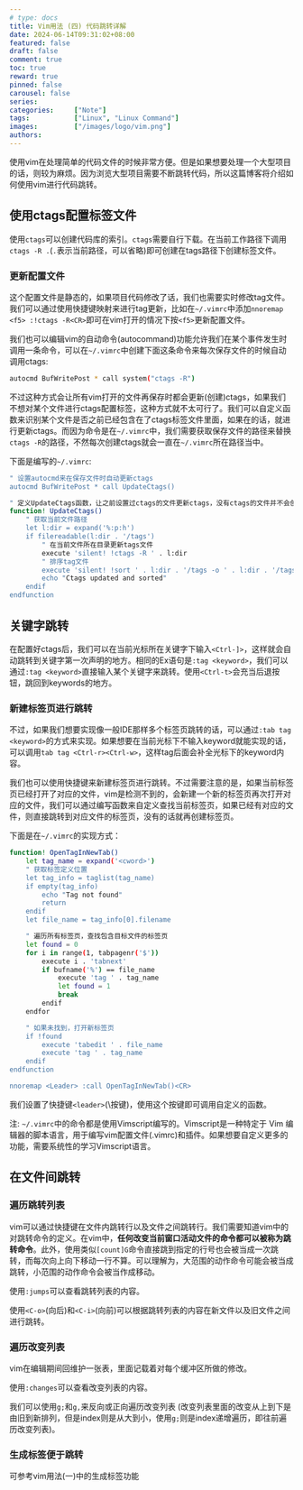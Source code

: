 ```yaml
---
# type: docs 
title: Vim用法 (四) 代码跳转详解
date: 2024-06-14T09:31:02+08:00
featured: false
draft: false
comment: true
toc: true
reward: true
pinned: false
carousel: false
series:
categories:     ["Note"]
tags:    		["Linux", "Linux Command"]
images:    		["/images/logo/vim.png"]
authors:
---
```


使用vim在处理简单的代码文件的时候非常方便。但是如果想要处理一个大型项目的话，则较为麻烦。因为浏览大型项目需要不断跳转代码，所以这篇博客将介绍如何使用vim进行代码跳转。

<!--more-->

## 使用ctags配置标签文件

使用`ctags`可以创建代码库的索引。`ctags`需要自行下载。在当前工作路径下调用`ctags -R .`(`.`表示当前路径，可以省略)即可创建在tags路径下创建标签文件。

### 更新配置文件

这个配置文件是静态的，如果项目代码修改了话，我们也需要实时修改tag文件。我们可以通过使用快捷键映射来进行tag更新，比如在`~/.vimrc`中添加`nnoremap <f5> :!ctags -R<CR>`即可在vim打开的情况下按`<f5>`更新配置文件。

我们也可以编辑vim的自动命令(autocommand)功能允许我们在某个事件发生时调用一条命令，可以在`~/.vimrc`中创建下面这条命令来每次保存文件的时候自动调用ctags:

```bash
autocmd BufWritePost * call system("ctags -R")
```

不过这种方式会让所有vim打开的文件再保存时都会更新(创建)ctags，如果我们不想对某个文件进行ctags配置标签，这种方式就不太可行了。我们可以自定义函数来识别某个文件是否之前已经包含在了ctags标签文件里面，如果在的话，就进行更新ctags。而因为命令是在`~/.vimrc`中，我们需要获取保存文件的路径来替换`ctags -R`的路径，不然每次创建ctags就会一直在`~/.vimrc`所在路径当中。

下面是编写的`~/.vimrc`:

```bash
" 设置autocmd来在保存文件时自动更新ctags
autocmd BufWritePost * call UpdateCtags()

" 定义UpdateCtags函数，让之前设置过ctags的文件更新ctags，没有ctags的文件并不会创建ctags
function! UpdateCtags()
	" 获取当前文件路径
    let l:dir = expand('%:p:h')
    if filereadable(l:dir . '/tags')
		" 在当前文件所在目录更新tags文件
        execute 'silent! !ctags -R ' . l:dir
		" 排序tag文件
        execute 'silent! !sort ' . l:dir . '/tags -o ' . l:dir . '/tags'
        echo "Ctags updated and sorted"
    endif
endfunction
```



## 关键字跳转

在配置好ctags后，我们可以在当前光标所在关键字下输入`<Ctrl-]>`，这样就会自动跳转到关键字第一次声明的地方。相同的Ex语句是`:tag <keyword>`，我们可以通过`:tag <keyword>`直接输入某个关键字来跳转。使用`<Ctrl-t>`会充当后退按钮，跳回到keywords的地方。

### 新建标签页进行跳转

不过，如果我们想要实现像一般IDE那样多个标签页跳转的话，可以通过`:tab tag <keyword>`的方式来实现。如果想要在当前光标下不输入keyword就能实现的话，可以调用`tab tag <Ctrl-r><Ctrl-w>`，这样tag后面会补全光标下的keyword内容。

我们也可以使用快捷键来新建标签页进行跳转。不过需要注意的是，如果当前标签页已经打开了对应的文件，vim是检测不到的，会新建一个新的标签页再次打开对应的文件，我们可以通过编写函数来自定义查找当前标签页，如果已经有对应的文件，则直接跳转到对应文件的标签页，没有的话就再创建标签页。

下面是在`~/.vimrc`的实现方式：

```bash
function! OpenTagInNewTab()
    let tag_name = expand('<cword>')
    " 获取标签定义位置
    let tag_info = taglist(tag_name)
    if empty(tag_info)
        echo "Tag not found"
        return
    endif
    let file_name = tag_info[0].filename

    " 遍历所有标签页，查找包含目标文件的标签页
    let found = 0
    for i in range(1, tabpagenr('$'))
        execute i . 'tabnext'
        if bufname('%') == file_name
            execute 'tag ' . tag_name
            let found = 1
            break
        endif
    endfor

    " 如果未找到，打开新标签页
    if !found
        execute 'tabedit ' . file_name
        execute 'tag ' . tag_name
    endif
endfunction

nnoremap <Leader> :call OpenTagInNewTab()<CR>
```

我们设置了快捷键`<leader>`(\\按键)，使用这个按键即可调用自定义的函数。

注: `~/.vimrc`中的命令都是使用Vimscript编写的。Vimscript是一种特定于 Vim 编辑器的脚本语言，用于编写vim配置文件(.vimrc)和插件。如果想要自定义更多的功能，需要系统性的学习Vimscript语言。



## 在文件间跳转



### 遍历跳转列表

vim可以通过快捷键在文件内跳转行以及文件之间跳转行。我们需要知道vim中的对跳转命令的定义。在vim中，**任何改变当前窗口活动文件的命令都可以被称为跳转命令**。此外，使用类似`[count]G`命令直接跳到指定的行号也会被当成一次跳转，而每次向上向下移动一行不算。可以理解为，大范围的动作命令可能会被当成跳转，小范围的动作命令会被当作成移动。

使用`:jumps`可以查看跳转列表的内容。

使用`<C-o>`(向后)和`<C-i>`(向前)可以根据跳转列表的内容在新文件以及旧文件之间进行跳转。



### 遍历改变列表

vim在编辑期间回维护一张表，里面记载着对每个缓冲区所做的修改。

使用`:changes`可以查看改变列表的内容。

我们可以使用`g;`和`g,`来反向或正向遍历改变列表 (改变列表里面的改变从上到下是由旧到新排列，但是index则是从大到小，使用`g;`则是index递增遍历，即往前遍历改变列表)。



### 生成标签便于跳转

可参考vim用法(一)中的生成标签功能

